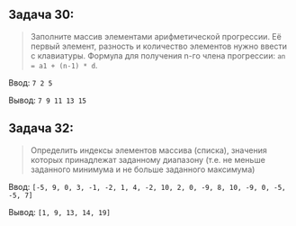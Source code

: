 ## Задача 30: 

>Заполните массив элементами арифметической прогрессии. 
>Её первый элемент, разность и количество элементов нужно ввести с клавиатуры. 
>Формула для получения n-го члена прогрессии: `an = a1 + (n-1) * d`.

Ввод: `7 2 5`

Вывод: `7 9 11 13 15`

## Задача 32: 

>Определить индексы элементов массива (списка), значения которых принадлежат заданному диапазону (т.е. не меньше заданного минимума и не больше заданного максимума)

Ввод: `[-5, 9, 0, 3, -1, -2, 1, 4, -2, 10, 2, 0, -9, 8, 10, -9, 0, -5, -5, 7]`

Вывод: `[1, 9, 13, 14, 19]`